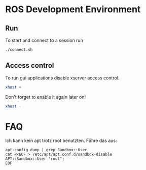 # ROS Development Environment

## Run

To start and connect to a session run

```bash
./connect.sh
```

## Access control

To run gui applications disable xserver access control.

```bash
xhost +
```

Don't forget to enable it again later on!

```bash
xhost -
```


# FAQ

Ich kann kein apt trotz root benutzten. Führe das aus:

```
apt-config dump | grep Sandbox::User
cat <<EOF > /etc/apt/apt.conf.d/sandbox-disable
APT::Sandbox::User "root";
EOF
```
